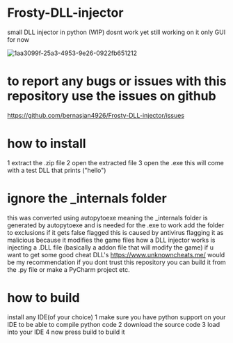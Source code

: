 # Frosty-DLL-injector
small DLL injector 
in python 
(WIP)
dosnt work yet still working on it
only GUI for now


![1aa3099f-25a3-4953-9e26-0922fb651212](https://github.com/user-attachments/assets/fe04d53a-ddbc-4a5b-9ab8-e7ca84cc2e3b)



# to report any bugs or issues with this repository use the issues on github
https://github.com/bernasjan4926/Frosty-DLL-injector/issues





# how to install
1 extract the .zip file
2 open the extracted file
3 open the .exe
this will come with a test DLL that prints ("hello")
# ignore the _internals folder
this was converted using autopytoexe meaning the _internals folder is generated by autopytoexe and is needed for the .exe to work
add the folder to exclusions if it gets false flagged this is caused by antivirus flagging it as malicious because it modifies the game files
how a DLL injector works is injecting a .DLL file (basically a addon file that will modify the game)
if u want to get some good cheat DLL's
https://www.unknowncheats.me/ would be my recommendation
if you dont trust this repository you can build it from the .py file or make a PyCharm project etc.
# how to build
install any IDE(of your choice)
1 make sure you have python support on your IDE to be able to compile python code
2 download the source code
3 load into your IDE 
4 now press build to build it
